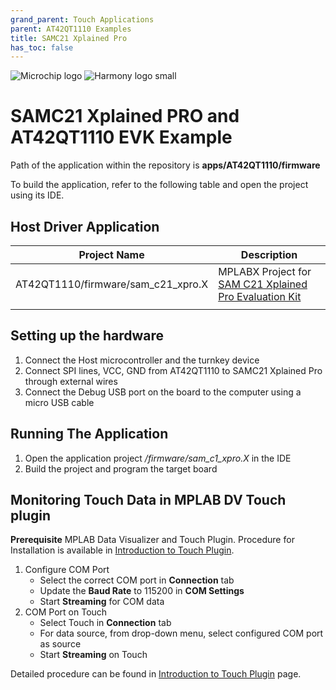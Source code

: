 ```yaml
---
grand_parent: Touch Applications
parent: AT42QT1110 Examples
title: SAMC21 Xplained Pro
has_toc: false
---
```

![Microchip logo](../../../images/microchip_logo.png)
![Harmony logo small](../../../images/microchip_mplab_harmony_logo_small.png)

#  SAMC21 Xplained PRO and AT42QT1110 EVK Example 

Path of the application within the repository is **apps/AT42QT1110/firmware**

To build the application, refer to the following table and open the project using its IDE.

## Host Driver Application

| Project Name      | Description                                    |
| ----------------- | ---------------------------------------------- |
| AT42QT1110/firmware/sam_c21_xpro.X    | MPLABX Project for [SAM C21 Xplained Pro Evaluation Kit](https://www.microchip.com/developmenttools/ProductDetails/atsamc21-xpro)|
|||

## Setting up the hardware
1. Connect the Host microcontroller and the turnkey device
2. Connect SPI lines, VCC, GND from AT42QT1110 to SAMC21 Xplained Pro through external wires
2. Connect the Debug USB port on the board to the computer using a micro USB cable
## Running The Application

1. Open the application project */firmware/sam_c1_xpro.X* in the IDE
2. Build the project and program the target board

## Monitoring Touch Data in MPLAB DV Touch plugin
**Prerequisite**
MPLAB Data Visualizer and Touch Plugin. Procedure for Installation is available in [Introduction to Touch Plugin](https://microchipdeveloper.com/touch:introduction-to-touch-plugin).

1. Configure COM Port
    -    Select the correct COM port in **Connection** tab
    -    Update the **Baud Rate** to 115200 in **COM Settings**
    -    Start **Streaming** for COM data
2. COM Port on Touch
    - Select Touch in **Connection** tab
    - For data source, from drop-down menu, select configured COM port as source
    - Start **Streaming** on Touch

Detailed procedure can be found in [Introduction to Touch Plugin](https://microchipdeveloper.com/touch:introduction-to-touch-plugin) page.
